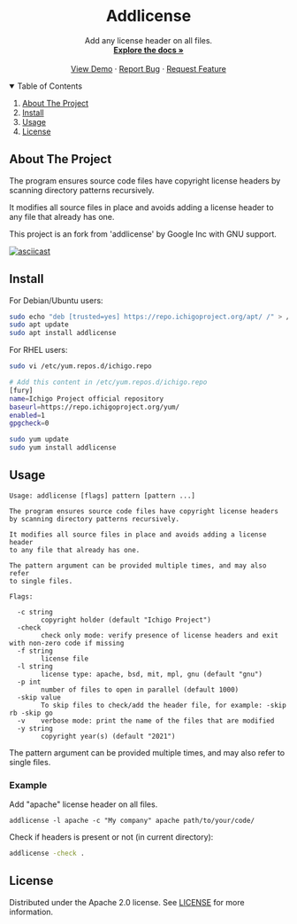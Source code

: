 <!--
	This file is part of Ichigo.

	Ichigo is free software: you can redistribute it and/or modify
	it under the terms of the GNU General Public License as published by
	the Free Software Foundation, either version 3 of the License, or
	(at your option) any later version.

	Ichigo is distributed in the hope that it will be useful,
	but WITHOUT ANY WARRANTY; without even the implied warranty of
	MERCHANTABILITY or FITNESS FOR A PARTICULAR PURPOSE.  See the
	GNU General Public License for more details.

	You should have received a copy of the GNU General Public License
	along with Ichigo.  If not, see <https://www.gnu.org/licenses/>.
-->

<!-- PROJECT LOGO -->
<br />
<p align="center">
  <h1 align="center">Addlicense</h3>

  <p align="center">
    Add any license header on all files.
    <br />
    <a href="https://github.com/ichigoproject/addlicense"><strong>Explore the docs »</strong></a>
    <br />
    <br />
    <a href="https://github.com/ichigoproject/addlicense">View Demo</a>
    ·
    <a href="https://github.com/ichigoproject/addlicense/issues">Report Bug</a>
    ·
    <a href="https://github.com/ichigoproject/addlicense/issues">Request Feature</a>
  </p>
</p>

<!-- TABLE OF CONTENTS -->
<details open="open">
  <summary>Table of Contents</summary>
  <ol>
    <li>
      <a href="#about-the-project">About The Project</a></li>
    <li><a href="#install">Install</a></li>
    <li><a href="#usage">Usage</a></li>
    <li><a href="#License">License</a></li>
  </ol>
</details>

## About The Project

The program ensures source code files have copyright license headers
by scanning directory patterns recursively.

It modifies all source files in place and avoids adding a license header
to any file that already has one.

This project is an fork from 'addlicense' by Google Inc with GNU support.

[![asciicast](https://asciinema.org/a/TMv12JAW3AHPRfcZ80QmKTXeR.svg)](https://asciinema.org/a/TMv12JAW3AHPRfcZ80QmKTXeR)

## Install
For Debian/Ubuntu users:
```bash
sudo echo "deb [trusted=yes] https://repo.ichigoproject.org/apt/ /" > /etc/apt/sources.list.d/ichigo.list
sudo apt update
sudo apt install addlicense
```

For RHEL users:
```bash
sudo vi /etc/yum.repos.d/ichigo.repo

# Add this content in /etc/yum.repos.d/ichigo.repo 
[fury]
name=Ichigo Project official repository
baseurl=https://repo.ichigoproject.org/yum/
enabled=1
gpgcheck=0

sudo yum update
sudo yum install addlicense
```
## Usage
```
Usage: addlicense [flags] pattern [pattern ...]

The program ensures source code files have copyright license headers
by scanning directory patterns recursively.

It modifies all source files in place and avoids adding a license header
to any file that already has one.

The pattern argument can be provided multiple times, and may also refer
to single files.

Flags:

  -c string
        copyright holder (default "Ichigo Project")
  -check
        check only mode: verify presence of license headers and exit with non-zero code if missing
  -f string
        license file
  -l string
        license type: apache, bsd, mit, mpl, gnu (default "gnu")
  -p int
        number of files to open in parallel (default 1000)
  -skip value
        To skip files to check/add the header file, for example: -skip rb -skip go
  -v    verbose mode: print the name of the files that are modified
  -y string
        copyright year(s) (default "2021")
```
The pattern argument can be provided multiple times, and may also refer
to single files.

### Example
Add "apache" license header on all files.
```
addlicense -l apache -c "My company" apache path/to/your/code/
```

Check if headers is present or not (in current directory):
```bash
addlicense -check .
```

## License
Distributed under the Apache 2.0 license. See [LICENSE](https://github.com/ichigoproject/addlicense/blob/main/LICENSE) for more information.
